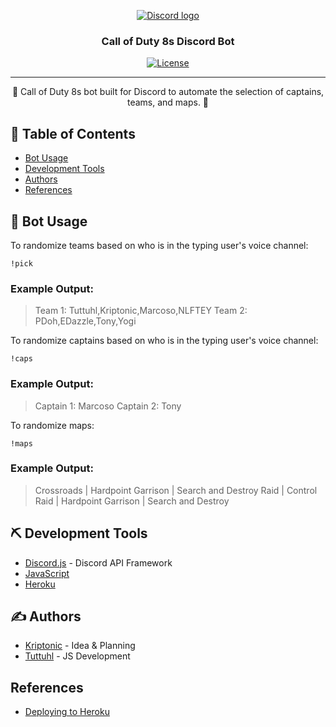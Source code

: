 <p align="center">
  <a href="" rel="noopener">
 <img width=auto height=auto src="https://i.imgur.com/0dG2g3t.png" alt="Discord logo"></a>
</p>

<h3 align="center">Call of Duty 8s Discord Bot</h3>

<div align="center">

  [![License](https://img.shields.io/badge/license-MIT-blue.svg)](/LICENSE)

</div>

---

<p align="center"> 🤖 Call of Duty 8s bot built for Discord to automate the selection of captains, teams, and maps. 🤖
    <br> 
</p>

## 📝 Table of Contents
+ [Bot Usage](#usage)
+ [Development Tools](#dev_tools)
+ [Authors](#authors)
+ [References](#references)

## 🎈 Bot Usage <a name = "usage"></a>

To randomize teams based on who is in the typing user's voice channel:
```
!pick
```
### Example Output:

> Team 1: Tuttuhl,Kriptonic,Marcoso,NLFTEY
 Team 2: PDoh,EDazzle,Tony,Yogi

To randomize captains based on who is in the typing user's voice channel: 
```
!caps
```
### Example Output:

> Captain 1: Marcoso
 Captain 2: Tony

 To randomize maps:
 ```
 !maps
 ```
### Example Output: 

>Crossroads | Hardpoint 
 Garrison | Search and Destroy 
 Raid | Control 
 Raid | Hardpoint 
 Garrison | Search and Destroy

## ⛏️ Development Tools <a name = "dev_tools"></a>
+ [Discord.js](https://discord.js.org) - Discord API Framework
+ [JavaScript](https://www.javascript.com)
+ [Heroku](https://www.heroku.com)

## ✍️ Authors <a name = "authors"></a>
+ [Kriptonic](https://twitter.com/orale_chhchh) - Idea & Planning
+ [Tuttuhl](https://github.com/tuttuhl) - JS Development

## References <a name = "references"></a>
+ [Deploying to Heroku](https://youtu.be/OFearuMjI4s)
